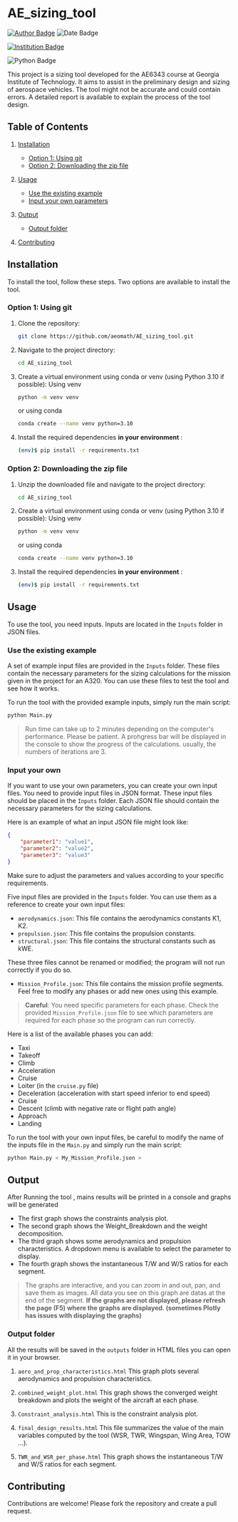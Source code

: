 # AE_sizing_tool
[![Author Badge](https://img.shields.io/badge/Author-Adam%20Benabou-blue?style=for-the-badge&logo=github&logoColor=white&labelColor=blue&color=blue&link=https://github.com/aeomath)](https://github.com/aeomath) ![Date Badge](https://img.shields.io/badge/Date-October%202023-orange?style=for-the-badge&logo=github&logoColor=white&labelColor=orange&color=orange&link=https://github.com/aeomath) 

[![Institution Badge](https://img.shields.io/badge/Institution-Georgia%20Institute%20of%20Technology-yellow?style=for-the-badge&logo=github&logoColor=white&labelColor=yellow&color=yellow&link=https://ae.gatech.edu/)](https://ae.gatech.edu/)

![Python Badge](https://img.shields.io/badge/Python-3.10-blue?style=for-the-badge&logo=python&logoColor=white&labelColor=blue&color=blue)


This project is a sizing tool developed for the AE6343 course at Georgia Institute of Technology. It aims to assist in the preliminary design and sizing of aerospace vehicles. The tool might not be accurate and could contain errors. A detailed report is available to explain the process of the tool design.


## Table of Contents ##

1. [Installation](#installation)
    - [Option 1: Using git](#option-1-using-git)
    - [Option 2: Downloading the zip file](#option-2-downloading-the-zip-file)
2. [Usage](#usage)
    - [Use the existing example](#use-the-existing-example)
    - [Input your own parameters](#input-your-own-parameters)
3. [Output](#output)
    - [Output folder](#output-folder)
    
4. [Contributing](#contributing)


## Installation ##

To install the tool, follow these steps. Two options are available to install the tool.

### Option 1: Using  git ###

1. Clone the repository:
    ```bash
    git clone https://github.com/aeomath/AE_sizing_tool.git
    ```
2. Navigate to the project directory:
    ```bash
    cd AE_sizing_tool
    ```
3. Create a virtual environment using conda or venv (using Python 3.10 if possible):
    Using venv
     ```bash
     python -m venv venv
     ```
     or using conda
     ```bash
     conda create --name venv python=3.10
     ```
4. Install the required dependencies **in your environment** :
    ```bash
    (env)$ pip install -r requirements.txt
    ```

### Option 2: Downloading the zip file ###

1. Unzip the downloaded file and navigate to the project directory:
    ```bash
    cd AE_sizing_tool
    ```
2. Create a virtual environment using conda or venv (using Python 3.10 if possible):
   Using venv
    ```bash
    python -m venv venv
    ```
    or using conda
    ```bash
    conda create --name venv python=3.10
    ```
4. Install the required dependencies **in your environment** :
    ```bash
    (env)$ pip install -r requirements.txt
    ```

## Usage ##

To use the tool, you need inputs. Inputs are located in the `Inputs` folder in JSON files.

### Use the existing example ###

A set of example input files are provided in the `Inputs` folder. These files contain the necessary parameters for the sizing calculations for the mission given in the project for an A320. You can use these files to test the tool and see how it works.

To run the tool with the provided example inputs, simply run the main script:
```bash
python Main.py
```
> Run time can take up to 2 minutes depending on the computer's performance. Please be patient. A prohgress bar will be displayed in the console to show the progress of the calculations. usually, the numbers of iterations are 3.

### Input your own  ###

If you want to use your own parameters, you can create your own input files. You need to provide input files in JSON format. These input files should be placed in the `Inputs` folder. Each JSON file should contain the necessary parameters for the sizing calculations.

Here is an example of what an input JSON file might look like:

```json
{
    "parameter1": "value1",
    "parameter2": "value2",
    "parameter3": "value3"
}
```

Make sure to adjust the parameters and values according to your specific requirements.

Five input files are provided in the `Inputs` folder. You can use them as a reference to create your own input files:

* `aerodynamics.json`: This file contains the aerodynamics constants K1, K2.
* `propulsion.json`: This file contains the propulsion constants.
* `structural.json`: This file contains the structural constants such as kWE.

These three files cannot be renamed or modified; the program will not run correctly if you do so.

* `Mission_Profile.json`: This file contains the mission profile segments. Feel free to modify any phases or add new ones using this example.

> **Careful**: You need specific parameters for each phase. Check the provided `Mission_Profile.json` file to see which parameters are required for each phase so the program can run correctly.

Here is a list of the available phases you can add:

* Taxi
* Takeoff
* Climb
* Acceleration
* Cruise
* Loiter (in the `cruise.py` file)
* Deceleration (acceleration with start speed inferior to end speed)
* Cruise
* Descent (climb with negative rate or flight path angle)
* Approach
* Landing

To run the tool with your own input files, be careful to modify the name of the inputs file in the `Main.py` and simply run the main script:
```bash
python Main.py < My_Mission_Profile.json >
```
## Output ##

After Running the tool , mains results will be printed in a console and graphs will be generated 
* The first graph shows the constraints analysis plot.
* The second graph shows the Weight_Breakdown and the weight decomposition.
* The third graph shows some aerodynamics and propulsion characteristics. A dropdown menu is available to select the parameter to display.
* The fourth graph shows the instantaneous T/W and W/S ratios for each segment.
> The graphs are interactive, and you can zoom in and out, pan, and save them as images.
> All data you see on this graph are datas at the end of the segment.
>**If the graphs are not displayed, please refresh the page (F5) where the graphs are displayed. (sometimes Plotly has issues with displaying the graphs)**

### Output folder ### 
All the results will be saved in the `outputs` folder in  HTML files you can open it in your browser.
1. ``aero_and_prop_characteristics.html``
   This graph plots several aerodynamics and propulsion characteristics.
   
2. ``combined_weight_plot.html``
   This graph shows the converged weight breakdown and plots the weight of the aircraft at each phase.
   
3. ``Constraint_analysis.html``
   This is the constraint analysis plot.
   
4. ``final_design_results.html`` 
   This file summarizes the value of the main variables computed by the tool (WSR, TWR, Wingspan, Wing Area, TOW ...).
   
5. ``TWR_and_WSR_per_phase.html``
   This graph shows the instantaneous T/W and W/S ratios for each segment.

## Contributing ##

Contributions are welcome! Please fork the repository and create a pull request.
